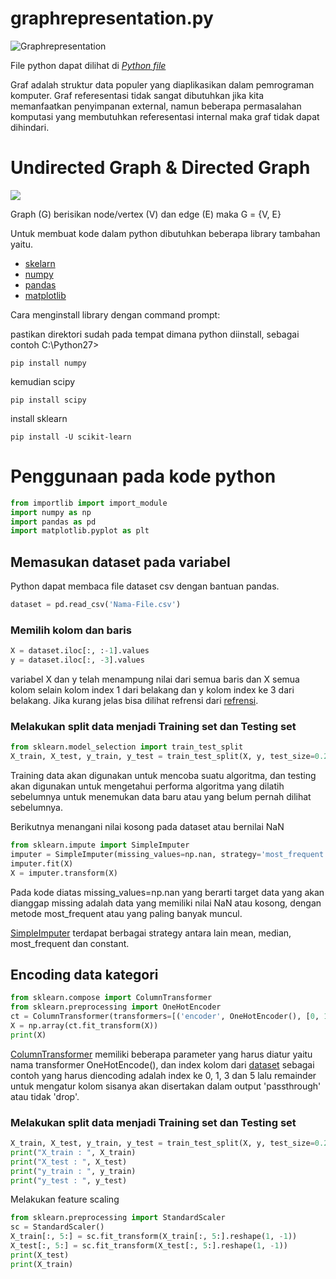 graphrepresentation.py
========================================

![Graphrepresentation](https://drive.google.com/uc?export=view&id=1TeQr9qhkSF2e0-GjjaK6OD4ohQHT5Bin)

File python dapat dilihat di [*Python file*](https://github.com/n0tavaliduser/Kecerdasan-Buatan/blob/main/Assignment-1/graphrepresentation.py)

Graf adalah struktur data populer yang diaplikasikan dalam pemrograman komputer. Graf referesentasi tidak sangat dibutuhkan jika kita memanfaatkan penyimpanan external, namun beberapa permasalahan komputasi yang membutuhkan referesentasi internal maka graf tidak dapat dihindari. 



Undirected Graph & Directed Graph
========================================

![](https://drive.google.com/uc?export=view&id=1zfU2rdxkpReowWY2GTChVZzlb0sb01s_
)

Graph (G) berisikan node/vertex (V) dan edge (E) maka G = {V, E}



Untuk membuat kode dalam python dibutuhkan beberapa library tambahan yaitu.

* [skelarn](https://scikit-learn.org/stable/)
* [numpy](https://numpy.org/)
* [pandas](https://pandas.pydata.org/)
* [matplotlib](https://matplotlib.org/)

Cara menginstall library dengan command prompt:

pastikan direktori sudah pada tempat dimana python diinstall, sebagai contoh C:\Python27>
```
pip install numpy
```

kemudian scipy

```
pip install scipy
```

install sklearn

```
pip install -U scikit-learn
```


Penggunaan pada kode python
========================================

```python
from importlib import import_module
import numpy as np
import pandas as pd
import matplotlib.pyplot as plt
```

## Memasukan dataset pada variabel

Python dapat membaca file dataset csv dengan bantuan pandas.

```python
dataset = pd.read_csv('Nama-File.csv')
```

### Memilih kolom dan baris

```python
X = dataset.iloc[:, :-1].values
y = dataset.iloc[:, -3].values
```

variabel X dan y telah menampung nilai dari semua baris dan X semua kolom selain kolom index 1 dari belakang dan y kolom index ke 3 dari belakang. Jika kurang jelas bisa dilihat refrensi dari [refrensi](https://saltfarmer.github.io/blog/machine%20learning/Belajar-Machine-Learning-pandas/).

### Melakukan split data menjadi Training set dan Testing set

```python
from sklearn.model_selection import train_test_split
X_train, X_test, y_train, y_test = train_test_split(X, y, test_size=0.2, random_state=0)
```

Training data akan digunakan untuk mencoba suatu algoritma, dan testing akan digunakan untuk mengetahui performa algoritma yang dilatih sebelumnya untuk menemukan data baru atau yang belum pernah dilihat sebelumnya.

Berikutnya menangani nilai kosong pada dataset atau bernilai NaN

```python
from sklearn.impute import SimpleImputer
imputer = SimpleImputer(missing_values=np.nan, strategy='most_frequent')
imputer.fit(X)
X = imputer.transform(X)
```

Pada kode diatas missing_values=np.nan yang berarti target data yang akan dianggap missing adalah data yang memiliki nilai NaN atau kosong, dengan metode most_frequent atau yang paling banyak muncul.

[SimpleImputer](https://scikit-learn.org/stable/modules/generated/sklearn.impute.SimpleImputer.html) terdapat berbagai strategy antara lain mean, median, most_frequent dan constant.

## Encoding data kategori

```python
from sklearn.compose import ColumnTransformer
from sklearn.preprocessing import OneHotEncoder
ct = ColumnTransformer(transformers=[('encoder', OneHotEncoder(), [0, 1, 3, 5])], remainder='passthrough')
X = np.array(ct.fit_transform(X))
print(X)
```

[ColumnTransformer](https://scikit-learn.org/stable/modules/generated/sklearn.compose.ColumnTransformer.html) memiliki beberapa parameter yang harus diatur yaitu nama transformer OneHotEncode(), dan index kolom dari [dataset](https://github.com/n0tavaliduser/Data-Mining/blob/main/Assignment-1/data-jumlah-armada-bus-sekolah-2017.csv) sebagai contoh yang harus diencoding adalah index ke 0, 1, 3 dan 5 lalu remainder untuk mengatur kolom sisanya akan disertakan dalam output 'passthrough' atau tidak 'drop'.

### Melakukan split data menjadi Training set dan Testing set

```python
X_train, X_test, y_train, y_test = train_test_split(X, y, test_size=0.2, random_state=1)
print("X_train : ", X_train)
print("X_test : ", X_test)
print("y_train : ", y_train)
print("y_test : ", y_test)
```

Melakukan feature scaling

```python
from sklearn.preprocessing import StandardScaler
sc = StandardScaler()
X_train[:, 5:] = sc.fit_transform(X_train[:, 5:].reshape(1, -1))
X_test[:, 5:] = sc.fit_transform(X_test[:, 5:].reshape(1, -1))
print(X_test)
print(X_train)
```
